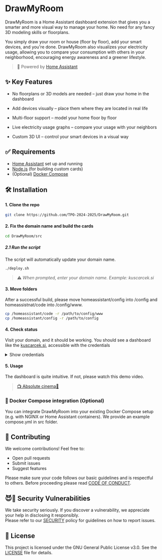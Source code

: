 # DrawMyRoom

DrawMyRoom is a Home Assistant dashboard extension that gives you a smarter and more visual way to manage your home. No need for any fancy 3D modeling skills or floorplans.

You simply draw your room or house (floor by floor), add your smart devices, and you're done. DrawMyRoom also visualizes your electricity usage, allowing you to compare your consumption with others in your neighborhood, encouraging energy awareness and a greener lifestyle.

> 🔗 Powered by [Home Assistant](https://github.com/home-assistant)


## ✨ Key Features

* No floorplans or 3D models are needed – just draw your home in the dashboard

* Add devices visually – place them where they are located in real life

* Multi-floor support – model your home floor by floor

* Live electricity usage graphs – compare your usage with your neighbors

* Custom 3D UI – control your smart devices in a visual way

## ✅ Requirements
- [Home Assistant](https://github.com/home-assistant) set up and running
- [Node.js](https://github.com/nodejs/node) (for building custom cards)
- (Optional) [Docker Compose](https://github.com/docker/compose)

## 🛠️ Installation

#### 1. Clone the repo
```bash
git clone https://github.com/TPO-2024-2025/DrawMyRoom.git
```

#### 2. Fix the domain name and build the cards
```bash
cd DrawMyRoom/src
```
##### 2.1 Run the script
The script will automatically update your domain name.
```bash
./deploy.sh
```
> ⚠️ *When prompted, enter your domain name. Example: kuscarcek.si* 

#### 3. Move folders
After a successful build, please move homeassistant/config into /config and homeassistnat/code into /config/www.

```bash
cp /homeassistant/code -r /path/to/config/www
cp /homeassistant/config -r /path/to/config
```

#### 4. Check status
Visit your domain, and it should be working. You should see a dashboard like the [kuscarcek.si](https://kuscarcek.si/), accessible with the credentials <details><summary>Show credentials</summary>  
> Username: demo  
> Password: demo  
</details>

#### 5. Usage
The dashboard is quite intuitive. If not, please watch this demo video.
> [📺 Absolute cinema🍿](https://youtu.be/tSYQr0QapdU)

### 🐳 Docker Compose integration (Optional)
You can integrate DrawMyRoom into your existing Docker Compose setup (e.g. with NGINX or Home Assistant containers). We provide an example compose.yml in src folder.

## 🤝 Contributing
We welcome contributions! Feel free to:

- Open pull requests
- Submit issues
- Suggest features

Please make sure your code follows our basic guidelines and is respectful to others. Before proceeding please read [CODE OF CONDUCT](CODE_OF_CONDUCT.md).

## 😈🔐 Security Vulnerabilities

We take security seriously. If you discover a vulnerability, we appreciate your help in disclosing it responsibly.  
Please refer to our [SECURITY](SECURITY.md) policy for guidelines on how to report issues.


## 📄 License

This project is licensed under the GNU General Public License v3.0. See the [LICENSE](LICENSE) file for details.

